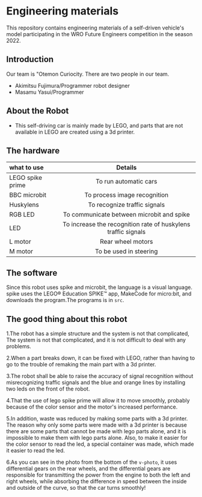 Engineering materials
====
This repository contains engineering materials of a self-driven vehicle's model participating in the WRO Future Engineers competition in the season 2022.

## Introduction
Our team is "Otemon Curiocity. There are two people in our team.
* Akimitsu Fujimura/Programmer robot designer
* Masamu Yasui/Programmer 

## About the Robot
* This self-driving car is mainly made by LEGO, and parts that are not available in LEGO are created using a 3d printer.

## The hardware
| what to use | Details |
|:---|:---:|
| LEGO spike prime | To run automatic cars |
| BBC microbit | To process image recognition |
| Huskylens | To recognize traffic signals |
| RGB LED | To communicate between microbit and spike |
| LED | To increase the recognition rate of huskylens traffic signals |
| L motor | Rear wheel motors |
| M motor | To be used in steering |

## The software
Since this robot uses spike and microbit, the language is a visual language. spike uses the LEGO® Education SPIKE™ app, MakeCode for micro:bit, and downloads the program.The programs is in `src`.

## The good thing about this robot
1.The robot has a simple structure and the system is not that complicated,
The system is not that complicated, and it is not difficult to deal with any problems.

2.When a part breaks down, it can be fixed with LEGO, rather than having to go to the trouble of remaking the main part with a 3d printer.

3.The robot shall be able to raise the accuracy of signal recognition without misrecognizing traffic signals and the blue and orange lines by installing two leds on the front of the robot.

4.That the use of lego spike prime will allow it to move smoothly, probably because of the color sensor and the motor's increased performance.

5.In addition, waste was reduced by making some parts with a 3d printer. The reason why only some parts were made with a 3d printer is because there are some parts that cannot be made with lego parts alone, and it is impossible to make them with lego parts alone. Also, to make it easier for the color sensor to read the led, a special container was made, which made it easier to read the led.

6.As you can see in the photo from the bottom of the `v-photo`, it uses differential gears on the rear wheels, and the differential gears are responsible for transmitting the power from the engine to both the left and right wheels, while absorbing the difference in speed between the inside and outside of the curve, so that the car turns smoothly!
